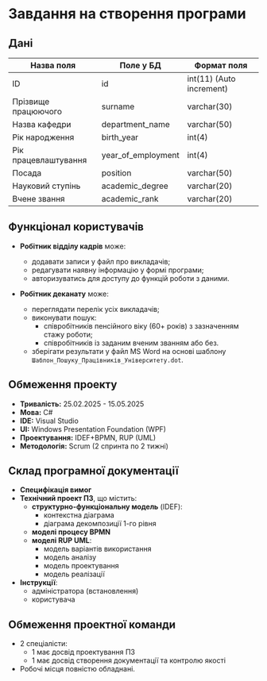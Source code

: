# Завдання на створення програми

## Дані

| Назва поля | Поле у БД | Формат поля |
|------------|----------|-------------|
| ID | id | int(11) (Auto increment) |
| Прізвище працюючого | surname | varchar(30) |
| Назва кафедри | department_name | varchar(50) |
| Рік народження | birth_year | int(4) |
| Рік працевлаштування | year_of_employment | int(4) |
| Посада | position | varchar(50) |
| Науковий ступінь | academic_degree | varchar(20) |
| Вчене звання | academic_rank | varchar(20) |

## Функціонал користувачів

- **Робітник відділу кадрів** може:
  - додавати записи у файл про викладачів;
  - редагувати наявну інформацію у формі програми;
  - авторизуватись для доступу до функцій роботи з даними.

- **Робітник деканату** може:
  - переглядати перелік усіх викладачів;
  - виконувати пошук:
    - співробітників пенсійного віку (60+ років) з зазначенням стажу роботи;
    - співробітників із заданим вченим званням або без.
  - зберігати результати у файл MS Word на основі шаблону `Шаблон_Пошуку_Працівників_Університету.dot`.

## Обмеження проекту

- **Тривалість:** 25.02.2025 - 15.05.2025
- **Мова:** C#
- **IDE:** Visual Studio
- **UI:** Windows Presentation Foundation (WPF)
- **Проектування:** IDEF+BPMN, RUP (UML)
- **Методологія:** Scrum (2 спринта по 2 тижні)

## Склад програмної документації

- **Специфікація вимог**
- **Технічний проект ПЗ**, що містить:
  - **структурно-функціональну модель** (IDEF):
    - контекстна діаграма
    - діаграма декомпозиції 1-го рівня
  - **моделі процесу BPMN**
  - **моделі RUP UML**:
    - модель варіантів використання
    - модель аналізу
    - модель проектування
    - модель реалізації
- **Інструкції**:
  - адміністратора (встановлення)
  - користувача

## Обмеження проектної команди

- 2 спеціалісти:
  - 1 має досвід проектування ПЗ
  - 1 має досвід створення документації та контролю якості
- Робочі місця повністю обладнані.